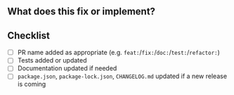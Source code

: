 ## What does this fix or implement?

<!-- Enter details of the change here. Include additional tests that have been done, reference to the issue for tracking, etc. -->

## Checklist

<!-- Please check the completed items below -->
<!-- Not all changes require documentation updates or tests to be added or updated -->

- [ ] PR name added as appropriate (e.g. `feat:`/`fix:`/`doc:`/`test:`/`refactor:`)
- [ ] Tests added or updated
- [ ] Documentation updated if needed
- [ ] `package.json`, `package-lock.json`, `CHANGELOG.md` updated if a new release is coming
